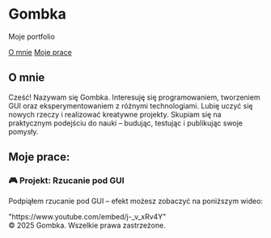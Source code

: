 
  <h1>Gombka</h1>
  <p>Moje portfolio</p>
</header>

<nav>
  <a href="#o-mnie">O mnie</a>
  <a href="#prace">Moje prace</a>
</nav>

<section id="o-mnie">
  <h2>O mnie</h2>
  <p>Cześć! Nazywam się Gombka. Interesuję się programowaniem, tworzeniem GUI oraz eksperymentowaniem z różnymi technologiami. Lubię uczyć się nowych rzeczy i realizować kreatywne projekty. Skupiam się na praktycznym podejściu do nauki – budując, testując i publikując swoje pomysły.</p>
</section>

<section id="prace">
  <h2>Moje prace:</h2>

  <div class="project">
    <h3>🎮 Projekt: Rzucanie pod GUI</h3>
    <p>Podpiąłem rzucanie pod GUI – efekt możesz zobaczyć na poniższym wideo:</p>
   "https://www.youtube.com/embed/j-_v_xRv4Y"
  </div>
</section>

<footer>
  &copy; 2025 Gombka. Wszelkie prawa zastrzeżone.
</footer>

</body>
</html>
